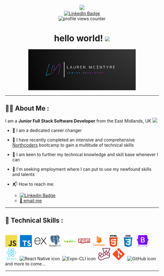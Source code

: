 <!-- # laumack -->

<div id="header" align="center">
  <img src="https://media.giphy.com/media/dWxO36Jzd6bTSt5dIY/giphy.gif" width="150"/>
</div>

<div id="badges" align="center">
  <a href="https://www.linkedin.com/in/laumack/">
    <img src="https://img.shields.io/badge/LinkedIn-blue?style=for-the-badge&logo=linkedin&logoColor=white" alt="LinkedIn Badge"/>
  </a>
</div>

<div id="counter" align = "center">
  <img src="https://komarev.com/ghpvc/?username=laumack&style=flat-square&color=blue" alt="profile views counter"/>
</div>

<h1 align="center">
  hello world!
  <img src="https://media.giphy.com/media/v1.Y2lkPTc5MGI3NjExcnkzcjllYTU5NzhoeXY4YjVhcjNrajFjdnNlZnQ0NDh0NGQydWxmcCZlcD12MV9pbnRlcm5hbF9naWZfYnlfaWQmY3Q9cw/hvRJCLFzcasrR4ia7z/giphy.gif" width="30px"/>
</h1>

<div align="center">
  <img src="./src/full_logo_colour.png" width="70%"/>
</div>

---

## 👩‍💻 About Me :

I am a **Junior Full Stack Software Developer** from the East Midlands, UK <img src="https://media.giphy.com/media/fVJn7sPHp0T0kzMnIk/giphy.gif" width="40">

- 🔀 I am a dedicated career changer
- 🥾 I have recently completed an intensive and comprehensive [Northcoders](https://northcoders.com) bootcamp to gain a multitude of technical skills
- 🧠 I am keen to further my technical knowledge and skill base whenever I can
- 💪 I'm seeking employment where I can put to use my newfound skills and talents

- 📬 How to reach me:
  - [![Linkedin Badge](https://img.shields.io/badge/-laumack-blue?style=flat&logo=Linkedin&logoColor=white)](https://www.linkedin.com/in/laumack/)
  - [📨 email me](mailto:lauren.a.mcintyre@gmail.com)

---

## 🧰 Technical Skills :  
<br/>

<div>
  <img src="https://raw.githubusercontent.com/devicons/devicon/1119b9f84c0290e0f0b38982099a2bd027a48bf1/icons/javascript/javascript-original.svg" title="JavaScript" alt="JavaScript icon" width="40" height="40">&nbsp;
  <img src="https://raw.githubusercontent.com/devicons/devicon/1119b9f84c0290e0f0b38982099a2bd027a48bf1/icons/typescript/typescript-original.svg" title="TypeScript" alt="TypeScript icon" width="40" height="40">&nbsp;
  <img src="https://raw.githubusercontent.com/devicons/devicon/1119b9f84c0290e0f0b38982099a2bd027a48bf1/icons/express/express-original.svg" title="Express.js" alt="Express.js icon" width="40" height="40">&nbsp;
  <img src="https://raw.githubusercontent.com/devicons/devicon/1119b9f84c0290e0f0b38982099a2bd027a48bf1/icons/postgresql/postgresql-original-wordmark.svg" title="PostgreSQL" alt="PostgreSQL icon" width="40" height="40">&nbsp;
  <img src="https://raw.githubusercontent.com/devicons/devicon/1119b9f84c0290e0f0b38982099a2bd027a48bf1/icons/nodejs/nodejs-plain-wordmark.svg" title="Node.js" alt="Node.js icon" width="40">&nbsp;
  <img src="https://raw.githubusercontent.com/devicons/devicon/1119b9f84c0290e0f0b38982099a2bd027a48bf1/icons/npm/npm-original-wordmark.svg" title="npm" alt="npm icon" width="40" heigh="40">&nbsp;
  <img src="https://raw.githubusercontent.com/devicons/devicon/1119b9f84c0290e0f0b38982099a2bd027a48bf1/icons/firebase/firebase-plain-wordmark.svg" title="Firebase" alt="Firebase icon" width="40" height="40">&nbsp;
  <img src="https://raw.githubusercontent.com/devicons/devicon/1119b9f84c0290e0f0b38982099a2bd027a48bf1/icons/html5/html5-original-wordmark.svg" title="HTML" alt="HTML icon" width="40" height="40">&nbsp;
  <img src="https://raw.githubusercontent.com/devicons/devicon/1119b9f84c0290e0f0b38982099a2bd027a48bf1/icons/css3/css3-original-wordmark.svg" title="CSS" alt="CSS icon" width="40" height="40">&nbsp;
  <img src="https://raw.githubusercontent.com/devicons/devicon/1119b9f84c0290e0f0b38982099a2bd027a48bf1/icons/bootstrap/bootstrap-original-wordmark.svg" title="Bootstrap" alt="Bootstrap icon" width="40" height="40">&nbsp;
  <img src="https://raw.githubusercontent.com/devicons/devicon/1119b9f84c0290e0f0b38982099a2bd027a48bf1/icons/react/react-original-wordmark.svg" title="React" alt="React icon" width="40" height="40">&nbsp;
  <img src="https://toppng.com/uploads/preview/react-native-svg-transformer-allows-you-import-svg-aperture-science-innovators-logo-11562851994zqcpwozsvy.png" title="React Native" alt="React Native icon" width="40" height="40">&nbsp;
  <img src="https://cdn.icon-icons.com/icons2/2389/PNG/512/expo_logo_icon_145293.png" title="Expo-CLI" alt="Expo-CLI icon" width="40" height="40">&nbsp;
  <img src="https://raw.githubusercontent.com/devicons/devicon/1119b9f84c0290e0f0b38982099a2bd027a48bf1/icons/jest/jest-plain.svg" title="Jest" alt="Jest icon" width="40" height="40">&nbsp;
  <img src="https://raw.githubusercontent.com/devicons/devicon/1119b9f84c0290e0f0b38982099a2bd027a48bf1/icons/git/git-original.svg" title="Git" alt="Git icon" width="40" height="40">&nbsp;
  <img src="https://cdn-icons-png.flaticon.com/512/733/733609.png?w=826&t=st=1688506573~exp=1688507173~hmac=63d80ac654b2d9ca44c2f49be167db219049f8958771795add638653c0da4b6c" title="GitHub" alt="GitHub icon" width="40" height="40">&nbsp and more to come...
</div>

---
